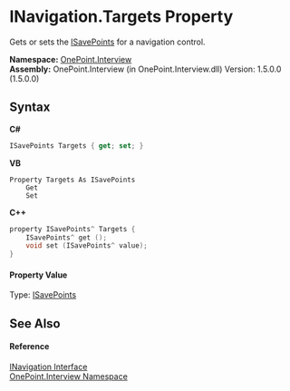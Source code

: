 # INavigation.Targets Property 
 

Gets or sets the <a href="T_OnePoint_Interview_ISavePoints">ISavePoints</a> for a navigation control.

**Namespace:**&nbsp;<a href="N_OnePoint_Interview">OnePoint.Interview</a><br />**Assembly:**&nbsp;OnePoint.Interview (in OnePoint.Interview.dll) Version: 1.5.0.0 (1.5.0.0)

## Syntax

**C#**<br />
``` C#
ISavePoints Targets { get; set; }
```

**VB**<br />
``` VB
Property Targets As ISavePoints
	Get
	Set
```

**C++**<br />
``` C++
property ISavePoints^ Targets {
	ISavePoints^ get ();
	void set (ISavePoints^ value);
}
```


#### Property Value
Type: <a href="T_OnePoint_Interview_ISavePoints">ISavePoints</a>

## See Also


#### Reference
<a href="T_OnePoint_Interview_INavigation">INavigation Interface</a><br /><a href="N_OnePoint_Interview">OnePoint.Interview Namespace</a><br />